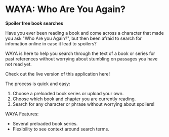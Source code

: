 # WAYA: Who Are You Again?
**Spoiler free book searches**

Have you ever been reading a book and come across a character that made you ask "Who Are you Again?", but then been afraid to search for infomation online in case it lead to spoilers?

WAYA is here to help you search through the text of a book or series for past references without worrying about stumbling on passages you have not read yet.

Check out the live version of this application here!

The process is quick and easy:
 1. Choose a preloaded book series or upload your own.
 2. Choose which book and chapter you are currently reading.
 3. Search for any character or phrase without worrying about spoilers!

WAYA Features:
 - Several preloaded book series.
 - Flexibility to see context around search terms.
